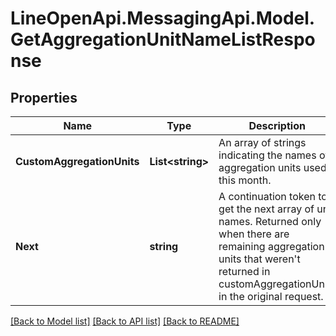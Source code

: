 # LineOpenApi.MessagingApi.Model.GetAggregationUnitNameListResponse

## Properties

Name | Type | Description | Notes
------------ | ------------- | ------------- | -------------
**CustomAggregationUnits** | **List&lt;string&gt;** | An array of strings indicating the names of aggregation units used this month. | 
**Next** | **string** | A continuation token to get the next array of unit names. Returned only when there are remaining aggregation units that weren&#39;t returned in customAggregationUnits in the original request.   | [optional] 

[[Back to Model list]](../README.md#documentation-for-models) [[Back to API list]](../README.md#documentation-for-api-endpoints) [[Back to README]](../README.md)

